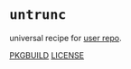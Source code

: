 # `untrunc`

universal recipe for [user repo](../themartiancompany/ur).

[PKGBUILD](PKGBUILD)
[LICENSE](COPYING)
